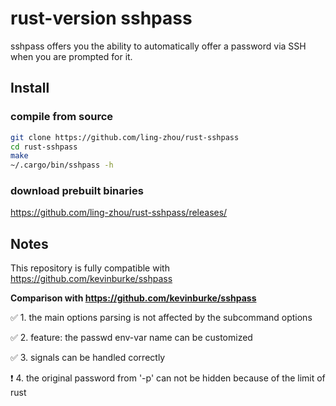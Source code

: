 # rust-version sshpass

sshpass offers you the ability to automatically offer a password via SSH when
you are prompted for it.

## Install

### compile from source

```bash
git clone https://github.com/ling-zhou/rust-sshpass
cd rust-sshpass
make
~/.cargo/bin/sshpass -h
```

### download prebuilt binaries

https://github.com/ling-zhou/rust-sshpass/releases/

## Notes

This repository is fully compatible with https://github.com/kevinburke/sshpass

**Comparison with https://github.com/kevinburke/sshpass**

✅ 1. the main options parsing is not affected by the subcommand options

✅ 2. feature: the passwd env-var name can be customized

✅ 3. signals can be handled correctly

❗ 4. the original password from '-p' can not be hidden because of the limit of rust
